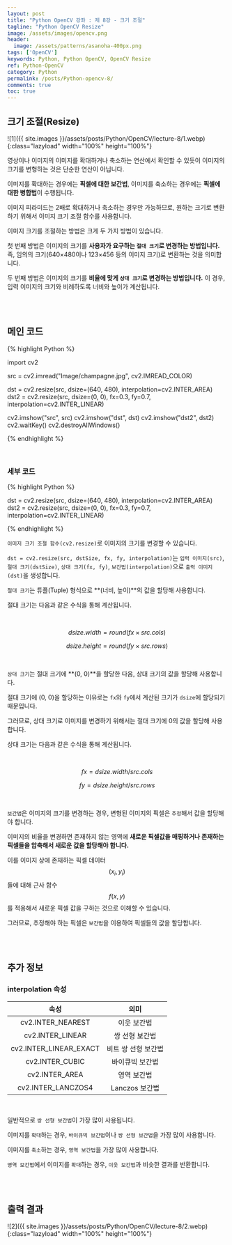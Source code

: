 ```yaml
---
layout: post
title: "Python OpenCV 강좌 : 제 8강 - 크기 조절"
tagline: "Python OpenCV Resize"
image: /assets/images/opencv.png
header:
  image: /assets/patterns/asanoha-400px.png
tags: ['OpenCV']
keywords: Python, Python OpenCV, OpenCV Resize
ref: Python-OpenCV
category: Python
permalink: /posts/Python-opencv-8/
comments: true
toc: true
---
```


## 크기 조절(Resize)

![1]({{ site.images }}/assets/posts/Python/OpenCV/lecture-8/1.webp){:class="lazyload" width="100%" height="100%"}

영상이나 이미지의 이미지를 확대하거나 축소하는 연산에서 확인할 수 있듯이 이미지의 크기를 변형하는 것은 단순한 연산이 아닙니다.

이미지를 확대하는 경우에는 **픽셀에 대한 보간법**, 이미지를 축소하는 경우에는 **픽셀에 대한 병합법**이 수행됩니다.

이미지 피라미드는 2배로 확대하거나 축소하는 경우만 가능하므로, 원하는 크기로 변환하기 위해서 이미지 크기 조절 함수를 사용합니다.

이미지 크기를 조절하는 방법은 크게 두 가지 방법이 있습니다.

첫 번째 방법은 이미지의 크기를 **사용자가 요구하는 `절대 크기`로 변경하는 방법입니다.** 즉, 임의의 크기(640×480이나 123×456 등의 이미지 크기)로 변환하는 것을 의미합니다.

두 번째 방법은 이미지의 크기를 **비율에 맞게 `상대 크기`로 변경하는 방법입니다.** 이 경우, 입력 이미지의 크기와 비례하도록 너비와 높이가 계산됩니다. 

<br>
<br>

## 메인 코드

{% highlight Python %}

import cv2

src = cv2.imread("Image/champagne.jpg", cv2.IMREAD_COLOR)

dst = cv2.resize(src, dsize=(640, 480), interpolation=cv2.INTER_AREA)
dst2 = cv2.resize(src, dsize=(0, 0), fx=0.3, fy=0.7, interpolation=cv2.INTER_LINEAR)

cv2.imshow("src", src)
cv2.imshow("dst", dst)
cv2.imshow("dst2", dst2)
cv2.waitKey()
cv2.destroyAllWindows()

{% endhighlight %}

<br>

### 세부 코드

{% highlight Python %}

dst = cv2.resize(src, dsize=(640, 480), interpolation=cv2.INTER_AREA)
dst2 = cv2.resize(src, dsize=(0, 0), fx=0.3, fy=0.7, interpolation=cv2.INTER_LINEAR)

{% endhighlight %}

`이미지 크기 조절 함수(cv2.resize)`로 이미지의 크기를 변경할 수 있습니다.

`dst = cv2.resize(src, dstSize, fx, fy, interpolation)`는 `입력 이미지(src)`, `절대 크기(dstSize)`, `상대 크기(fx, fy)`, `보간법(interpolation)`으로 `출력 이미지(dst)`을 생성합니다.

`절대 크기`는 튜플(Tuple) 형식으로 **(너비, 높이)**의 값을 할당해 사용합니다.

절대 크기는 다음과 같은 수식을 통해 계산됩니다.

<br>

$$ dsize.width = round(fx \times src.cols) $$

$$ dsize.height = round(fy \times src.rows) $$

<br>

`상대 크기`는 절대 크기에 **(0, 0)**을 할당한 다음, 상대 크기의 값을 할당해 사용합니다.

절대 크기에 (0, 0)을 할당하는 이유로는 `fx`와 `fy`에서 계산된 크기가 `dsize`에 할당되기 때문입니다.

그러므로, 상대 크기로 이미지를 변경하기 위해서는 절대 크기에 0의 값을 할당해 사용합니다.

상대 크기는 다음과 같은 수식을 통해 계산됩니다.

<br>

$$ fx = dsize.width / src.cols $$

$$ fy = dsize.height / src.rows $$

<br>

`보간법`은 이미지의 크기를 변경하는 경우, 변형된 이미지의 픽셀은 `추정`해서 값을 할당해야 합니다.

이미지의 비율을 변경하면 존재하지 않는 영역에 **새로운 픽셀값을 매핑하거나 존재하는 픽셀들을 압축해서 새로운 값을 할당해야 합니다.**

이를 이미지 상에 존재하는 픽셀 데이터 $$ (x_{i}, y_{i}) $$들에 대해 근사 함수 $$ f(x, y) $$를 적용해서 새로운 픽셀 값을 구하는 것으로 이해할 수 있습니다. 

그러므로, 추정해야 하는 픽셀은 `보간법`을 이용하여 픽셀들의 값을 할당합니다.

<br>
<br>

## 추가 정보

### interpolation 속성

|          속성          |         의미        |
|:----------------------:|:-------------------:|
|    cv2.INTER_NEAREST   |     이웃 보간법     |
|    cv2.INTER_LINEAR    |    쌍 선형 보간법   |
| cv2.INTER_LINEAR_EXACT | 비트 쌍 선형 보간법 |
|     cv2.INTER_CUBIC    |   바이큐빅 보간법   |
|     cv2.INTER_AREA     |     영역 보간법     |
|   cv2.INTER_LANCZOS4   |    Lanczos 보간법   |

<br>

일반적으로 `쌍 선형 보간법`이 가장 많이 사용됩니다.

이미지를 `확대`하는 경우, `바이큐빅 보간법`이나 `쌍 선형 보간법`을 가장 많이 사용합니다.

이미지를 `축소`하는 경우, `영역 보간법`을 가장 많이 사용합니다.

`영역 보간법`에서 이미지를 `확대`하는 경우, `이웃 보간법`과 비슷한 결과를 반환합니다.

<br>
<br>

## 출력 결과

![2]({{ site.images }}/assets/posts/Python/OpenCV/lecture-8/2.webp){:class="lazyload" width="100%" height="100%"}

